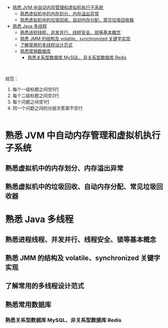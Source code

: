 - [熟悉 JVM 中自动内存管理和虚拟机执行子系统](#熟悉-jvm-中自动内存管理和虚拟机执行子系统)
  - [熟悉虚拟机中的内存划分、内存溢出异常](#熟悉虚拟机中的内存划分内存溢出异常)
  - [熟悉虚拟机中的垃圾回收、自动内存分配、常见垃圾回收器](#熟悉虚拟机中的垃圾回收自动内存分配常见垃圾回收器)
- [熟悉 Java 多线程](#熟悉-java-多线程)
  - [熟悉进程线程、并发并行、线程安全、锁等基本概念](#熟悉进程线程并发并行线程安全锁等基本概念)
  - [熟悉 JMM 的结构及 volatile、synchronized 关键字实现](#熟悉-jmm-的结构及-volatilesynchronized-关键字实现)
  - [了解常用的多线程设计范式](#了解常用的多线程设计范式)
  - [熟悉常用数据库](#熟悉常用数据库)
    - [熟悉关系型数据库 MySQL、非关系型数据库 Redis](#熟悉关系型数据库-mysql非关系型数据库-redis)


</br></br>
规范：
1. 每个一级标题之间空5行
2. 每个二级标题之间空2行
3. 每个问题之间空1行
4. 同一个问题之间的分层次答案不空行
</br></br>


# 熟悉 JVM 中自动内存管理和虚拟机执行子系统
## 熟悉虚拟机中的内存划分、内存溢出异常 


## 熟悉虚拟机中的垃圾回收、自动内存分配、常见垃圾回收器





# 熟悉 Java 多线程
## 熟悉进程线程、并发并行、线程安全、锁等基本概念


## 熟悉 JMM 的结构及 volatile、synchronized 关键字实现


## 了解常用的多线程设计范式





## 熟悉常用数据库
### 熟悉关系型数据库 MySQL、非关系型数据库 Redis
